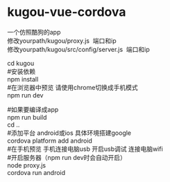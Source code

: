 # kugou-vue-cordova
一个仿照酷狗的app  
修改yourpath/kugou/proxy.js  端口和ip  
修改yourpath/kugou/src/config/server.js  端口和ip  
  
cd kugou  
#安装依赖  
npm install  
#在浏览器中预览 请使用chrome切换成手机模式  
npm run dev  

#如果要编译成app  
npm run build  
cd ..  
#添加平台 android或ios 具体环境搭建google  
cordova platform add android  
#在手机预览 手机连接电脑usb 开启usb调试 连接电脑wifi  
#开启服务器（npm run dev时会自动开启）  
node proxy.js  
cordova run android   
